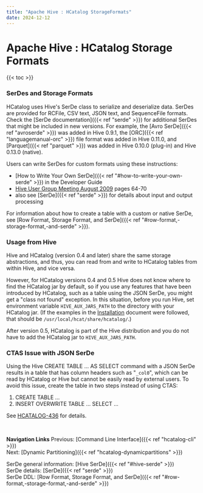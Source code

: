 ```yaml
---
title: "Apache Hive : HCatalog StorageFormats"
date: 2024-12-12
---
```


# Apache Hive : HCatalog Storage Formats

{{< toc >}}

### SerDes and Storage Formats

HCatalog uses Hive's SerDe class to serialize and deserialize data. SerDes are provided for RCFile, CSV text, JSON text, and SequenceFile formats. Check the [SerDe documentation]({{< ref "serde" >}}) for additional SerDes that might be included in new versions. For example, the [Avro SerDe]({{< ref "avroserde" >}}) was added in Hive 0.9.1, the [ORC]({{< ref "languagemanual-orc" >}}) file format was added in Hive 0.11.0, and [Parquet]({{< ref "parquet" >}}) was added in Hive 0.10.0 (plug-in) and Hive 0.13.0 (native).

Users can write SerDes for custom formats using these instructions:

* [How to Write Your Own SerDe]({{< ref "#how-to-write-your-own-serde" >}}) in the Developer Guide
* [Hive User Group Meeting August 2009](http://www.slideshare.net/ragho/hive-user-meeting-august-2009-facebook) pages 64-70
* also see [SerDe]({{< ref "serde" >}}) for details about input and output processing

For information about how to create a table with a custom or native SerDe, see [Row Format, Storage Format, and SerDe]({{< ref "#row-format,-storage-format,-and-serde" >}}).

### Usage from Hive

Hive and HCatalog (version 0.4 and later) share the same storage abstractions, and thus, you can read from and write to HCatalog tables from within Hive, and vice versa.

However, for HCatalog versions 0.4 and 0.5 Hive does not know where to find the HCatalog jar by default, so if you use any features that have been introduced by HCatalog, such as a table using the JSON SerDe, you might get a "class not found" exception. In this situation, before you run Hive, set environment variable `HIVE_AUX_JARS_PATH` to the directory with your HCatalog jar. (If the examples in the [Installation](http://hive.apache.org/docs/hcat_r0.5.0/install.html) document were followed, that should be `/usr/local/hcat/share/hcatalog/`.)

After version 0.5, HCatalog is part of the Hive distribution and you do not have to add the HCatalog jar to `HIVE_AUX_JARS_PATH`.

### CTAS Issue with JSON SerDe

Using the Hive CREATE TABLE ... AS SELECT command with a JSON SerDe results in a table that has column headers such as "`_col0`", which can be read by HCatalog or Hive but cannot be easily read by external users. To avoid this issue, create the table in two steps instead of using CTAS:

1. CREATE TABLE ...
2. INSERT OVERWRITE TABLE ... SELECT ...

See [HCATALOG-436](https://issues.apache.org/jira/browse/HCATALOG-436) for details.

 

**Navigation Links**
Previous: [Command Line Interface]({{< ref "hcatalog-cli" >}})  
 Next: [Dynamic Partitioning]({{< ref "hcatalog-dynamicpartitions" >}})

SerDe general information: [Hive SerDe]({{< ref "#hive-serde" >}})  
 SerDe details: [SerDe]({{< ref "serde" >}})  
 SerDe DDL: [Row Format, Storage Format, and SerDe]({{< ref "#row-format,-storage-format,-and-serde" >}})



 

 

